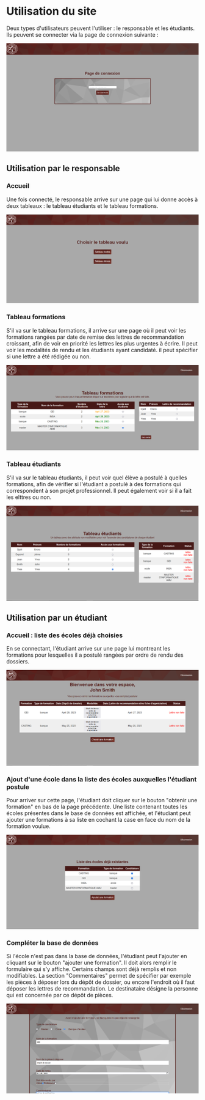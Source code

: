 # Utilisation du site

Deux types d'utilisateurs peuvent l'utiliser : le responsable et les étudiants. Ils peuvent se connecter via la page de connexion suivante :

![](images/connection.png)

## Utilisation par le responsable

### Accueil

Une fois connecté, le responsable arrive sur une page qui lui donne accès à deux tableaux : le tableau étudiants et le tableau formations.

![](images/menu_respo.png)

### Tableau formations

S'il va sur le tableau formations, il arrive sur une page où il peut voir les formations rangées par date de remise des lettres de recommandation croissant, afin de voir en priorité les lettres les plus urgentes à écrire. Il peut voir les modalités de rendu et les étudiants ayant candidaté. il peut spécifier si une lettre a été rédigée ou non.

![](images/tableau-ecole.png)

### Tableau étudiants

S'il va sur le tableau étudiants, il peut voir quel élève a postulé à quelles formations, afin de vérifier si l'étudiant a postulé à des formations qui correspondent à son projet professionnel. Il peut également voir si il a fait les elttres ou non.

![](images/tableau_eleve_respo.png)

## Utilisation par un étudiant

### Accueil : liste des écoles déjà choisies

En se connectant, l'étudiant arrive sur une page lui montreant les formations pour lesquelles il a postulé rangées par ordre de rendu des dossiers.

![](images/tableau-de-bord-eleve.png)

### Ajout d'une école dans la liste des écoles auxquelles l'étudiant postule

Pour arriver sur cette page, l'étudiant doit cliquer sur le bouton "obtenir une formation" en bas de la page précédente. Une liste contenant toutes les écoles présentes dans le base de données est affichée, et l'étudiant peut ajouter une formations à sa liste en cochant la case en face du nom de la formation voulue.

![](images/postulation.png)

### Compléter la base de données

Si l'école n'est pas dans la base de données, l'étudiant peut l'ajouter en cliquant sur le bouton "ajouter une formation". Il doit alors remplir le formulaire qui s'y affiche. Certains champs sont déjà remplis et non modifiables. La section "Commentaires" permet de spécifier par exemple les pièces à déposer lors du dépôt de dossier, ou encore l'endroit où il faut déposer les lettres de recommandation. Le destinataire désigne la personne qui est concernée par ce dépôt de pièces.

![](images/ajout-ecole.png)
